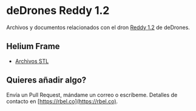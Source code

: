 # deDrones Reddy 1.2

Archivos y documentos relacionados con el dron [Reddy 1.2](https://dedrones.es/reddy) de deDrones.

## Helium Frame

* [Archivos STL](Helium/STL)

## Quieres añadir algo?

Envía un Pull Request, mándame un correo o escríbeme. Detalles de contacto en [https://rbel.co](https://rbel.co).
